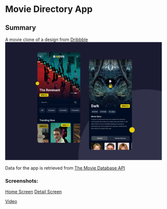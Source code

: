 # Movie Directory App

## Summary
A movie clone of a design from [Dribbble](https://dribbble.com/shots/18142984-Movie-App)
![Dribbble Design](https://github.com/WilliamChavula/movie_app/blob/main/docs/movie_app.png)

Data for the app is retrieved from [The Movie Database API](https://www.themoviedb.org/)

### Screenshots:
[Home Screen](https://github.com/WilliamChavula/movie_app/blob/main/docs/movie_dir_app_home.png)
[Detail Screen](https://github.com/WilliamChavula/movie_app/blob/main/docs/movie_dir_app_detail.png)

[Video](https://github.com/WilliamChavula/movie_app/blob/main/docs/completed.mp4)